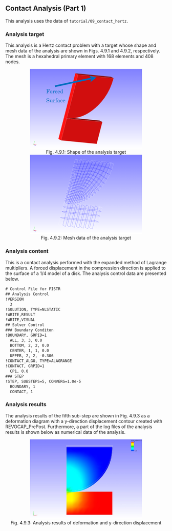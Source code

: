## Contact Analysis (Part 1)

This analysis uses the data of `tutorial/09_contact_hertz`.

### Analysis target

This analysis is a Hertz contact problem with a target whose shape and mesh data of the analysis are shown in Figs. 4.9.1 and 4.9.2, respectively. The mesh is a hexahedral primary element with 168 elements and 408 nodes.

<div style="text-align: center;">
<img src="./media/tutorial09_01.png" width="350px"><br>
Fig. 4.9.1: Shape of the analysis target
</div>

<div style="text-align: center;">
<img src="./media/tutorial09_02.png" width="350px"><br>
Fig. 4.9.2: Mesh data of the analysis target
</div>

### Analysis content

This is a contact analysis performed with the expanded method of Lagrange multipliers. A forced displacement in the compression direction is applied to the surface of a 1/4 model of a disk. The analysis control data are presented below.

```
# Control File for FISTR
## Analysis Control
!VERSION
  3
!SOLUTION, TYPE=NLSTATIC
!WRITE,RESULT
!WRITE,VISUAL
## Solver Control
### Boundary Conditon
!BOUNDARY, GRPID=1
  ALL, 3, 3, 0.0
  BOTTOM, 2, 2, 0.0
  CENTER, 1, 1, 0.0
  UPPER, 2, 2, -0.306
!CONTACT_ALGO, TYPE=ALAGRANGE
!CONTACT, GRPID=1
  CP1, 0.0
### STEP
!STEP, SUBSTEPS=5, CONVERG=1.0e-5
  BOUNDARY, 1
  CONTACT, 1
```

### Analysis results

The analysis results of the fifth sub-step are shown in Fig. 4.9.3 as a deformation diagram with a y-direction displacement contour created with REVOCAP_PrePost. Furthermore, a part of the log files of the analysis results is shown below as numerical data of the analysis.

<div style="text-align: center;">
<img src="./media/tutorial09_03.png" width="350px"><br>
Fig. 4.9.3: Analysis results of deformation and y-direction displacement
</div>


